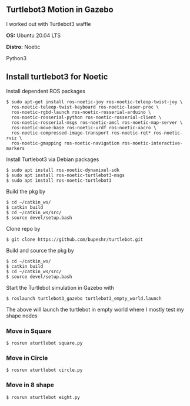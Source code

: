 ## Turtlebot3 Motion in Gazebo

I worked out with Turtlebot3 waffle

**OS:** Ubuntu 20.04 LTS

**Distro:** Noetic

Python3

## Install turtlebot3 for Noetic

Install dependent ROS packages

```
$ sudo apt-get install ros-noetic-joy ros-noetic-teleop-twist-joy \
  ros-noetic-teleop-twist-keyboard ros-noetic-laser-proc \
  ros-noetic-rgbd-launch ros-noetic-rosserial-arduino \
  ros-noetic-rosserial-python ros-noetic-rosserial-client \
  ros-noetic-rosserial-msgs ros-noetic-amcl ros-noetic-map-server \
  ros-noetic-move-base ros-noetic-urdf ros-noetic-xacro \
  ros-noetic-compressed-image-transport ros-noetic-rqt* ros-noetic-rviz \
  ros-noetic-gmapping ros-noetic-navigation ros-noetic-interactive-markers
```

Install Turtlebot3 via Debian packages 

```
$ sudo apt install ros-noetic-dynamixel-sdk
$ sudo apt install ros-noetic-turtlebot3-msgs
$ sudo apt install ros-noetic-turtlebot3
```
Build the pkg by

```
$ cd ~/catkin_ws/
$ catkin build
$ cd ~/catkin_ws/src/
$ source devel/setup.bash
```
Clone repo by 

```
$ git clone https://github.com/bupeshr/turtlebot.git
```

Build and source the pkg by

```
$ cd ~/catkin_ws/
$ catkin build
$ cd ~/catkin_ws/src/
$ source devel/setup.bash
```

Start the Turtlebot simulation in Gazebo with
```
$ roslaunch turtlebot3_gazebo turtlebot3_empty_world.launch
```
The above will launch the turtlebot in empty world where I mostly test my shape nodes

### Move in Square

```
$ rosrun aturtlebot square.py
```
### Move in Circle
```
$ rosrun aturtlebot circle.py
```

### Move in 8 shape

```
$ rosrun aturtlebot eight.py
```

